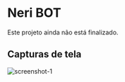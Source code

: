 # Neri BOT
Este projeto ainda não está finalizado.

## Capturas de tela
![screenshot-1](https://user-images.githubusercontent.com/71052352/193495268-d7fe5319-0b6d-497e-be2b-75c5951bd8c3.jpg)
